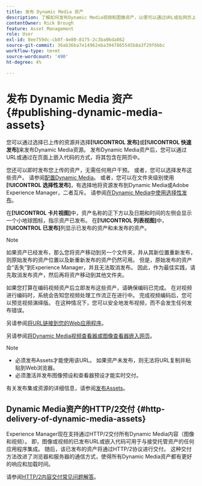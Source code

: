 ```yaml
---
title: 发布 Dynamic Media 资产
description: 了解如何发布Dynamic Media视频和图像资产，以便可以通过URL或在网页上嵌入代码的方式将其包含在网页中。
contentOwner: Rick Brough
feature: Asset Management
role: User
exl-id: 8ee759dc-cb8f-4e80-8175-2c3ba06da862
source-git-commit: 36ab36ba7e14962eba3947865545b8a3f29f6bbc
workflow-type: tm+mt
source-wordcount: '490'
ht-degree: 4%

---
```


# 发布 Dynamic Media 资产 {#publishing-dynamic-media-assets}

您可以通过选择已上传的资源并选择&#x200B;**[!UICONTROL 发布]**&#x200B;或&#x200B;**[!UICONTROL 快速发布]**&#x200B;来发布Dynamic Media资源。 发布Dynamic Media资产后，您可以通过URL或通过在页面上嵌入代码的方式，将其包含在网页中。

您还可以即时发布您上传的资产，无需任何用户干预。 或者，您可以选择发布这些资产。 请参阅[配置Dynamic Media](config-dm.md)。 或者，您可以在文件夹级别使用&#x200B;**[!UICONTROL 选择性发布]**，有选择地将资源发布到Dynamic Media或Adobe Experience Manager，二者互斥。 请参阅[在Dynamic Media中使用选择性发布](/help/assets/dynamic-media/selective-publishing.md)。

在&#x200B;**[!UICONTROL 卡片视图]**&#x200B;中，资产名称的正下方以及日期和时间的左侧会显示一个小地球图标，指示资产已发布。 在&#x200B;**[!UICONTROL 列表视图]**&#x200B;中，**[!UICONTROL 已发布]**&#x200B;列显示已发布的资产和未发布的资产。

>[!NOTE]
>
>如果资产已经发布，那么您将资产移动到另一个文件夹，并从其新位置重新发布，则原始发布的资产位置以及新重新发布的资产仍然可用。 但是，原始发布的资产会“丢失”到Experience Manager，并且无法取消发布。 因此，作为最佳实践，请先取消发布资产，然后再将资产移动到其他文件夹。

如果您打算在编码视频资产后立即发布这些资产，请确保编码已完成。 在对视频进行编码时，系统会告知您视频处理工作流正在进行中。 完成视频编码后，您可以预览视频演绎版。 在这种情况下，您可以安全地发布视频，而不会发生任何发布错误。

另请参阅[将URL链接到您的Web应用程序](linking-urls-to-yourwebapplication.md)。

另请参阅[将Dynamic Media视频查看器或图像查看器嵌入网页](embed-code.md)。

>[!NOTE]
>
>* 必须发布Assets才能使用该URL。 如果资产未发布，则无法将URL复制并粘贴到Web浏览器。
>* 必须激活并发布图像预设和查看器预设才能实时交付。
>

有关发布集或资源的详细信息，请参阅[发布Assets](/help/assets/manage-digital-assets.md)。

## Dynamic Media资产的HTTP/2交付 {#http-delivery-of-dynamic-media-assets}

Experience Manager现在支持通过HTTP/2交付所有Dynamic Media内容（图像和视频）。 即，图像或视频的已发布URL或嵌入代码可用于与接受托管资产的任何应用程序集成。 随后，该已发布的资产将通过HTTP/2协议进行交付。 这种交付方法改进了浏览器和服务器的通信方式，使得所有Dynamic Media资产都有更好的响应和加载时间。

请参阅[HTTP/2内容交付常见问题解答](/help/assets/dynamic-media/http2faq.md)。

<!--this md file used to reside under sites-administering-->
